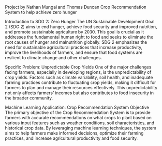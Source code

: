Project by Nathan Mungai and Thomas Duncan
Crop Recommendation System to help achieve zero hunger

Introduction to SDG 2: Zero Hunger
The UN Sustainable Development Goal 2 (SDG 2) aims to end hunger, achieve food security and improved nutrition, and promote sustainable agriculture by 2030. This goal is crucial as it addresses the fundamental human right to food and seeks to eliminate the root causes of hunger and malnutrition globally. SDG 2 emphasizes the need for sustainable agricultural practices that increase productivity, improve the livelihoods of farmers, and ensure that food systems are resilient to climate change and other challenges.

Specific Problem: Unpredictable Crop Yields
One of the major challenges facing farmers, especially in developing regions, is the unpredictability of crop yields. Factors such as climate variability, soil health, and inadequate farming practices contribute to fluctuating crop yields, making it difficult for farmers to plan and manage their resources effectively. This unpredictability not only affects farmers’ incomes but also contributes to food insecurity in the broader community.

Machine Learning Application: Crop Recommendation System
Objective
The primary objective of the Crop Recommendation System is to provide farmers with accurate recommendations on what crops to plant based on various input features such as weather conditions, soil characteristics, and historical crop data. By leveraging machine learning techniques, the system aims to help farmers make informed decisions, optimize their farming practices, and increase agricultural productivity and food security.

